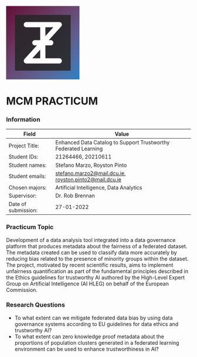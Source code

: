 <img src="src/logo_full_res.png" alt="Logo" width="200"/>

# MCM PRACTICUM
### Information

| Field               | Value                                                           |
| ------------------- | --------------------------------------------------------------- |
| Project Title:      | Enhanced Data Catalog to Support Trustworthy Federated Learning |
| Student IDs:        | 21264466, 20210611                                              |
| Student names:      | Stefano Marzo, Royston Pinto                                    |
| Student emails:     | stefano.marzo2@mail.dcu.ie, royston.pinto2@mail.dcu.ie          |
| Chosen majors:      | Artificial Intelligence, Data Analytics                         |
| Supervisor:         | Dr. Rob Brennan                                                 |
| Date of submission: | 27-01-2022                                                      |

### Practicum Topic
Development of a data analysis tool integrated into a data governance platform that produces metadata about the fairness of a federated dataset. The metadata created can be used to classify data more accurately by reducing bias related to the presence of minority groups within the dataset. The project, motivated by recent scientific results, aims to implement unfairness quantification as part of the fundamental principles described in the Ethics guidelines for trustworthy AI authored by the High-Level Expert Group on Artificial Intelligence (AI HLEG) on behalf of the European Commission.
### Research Questions
- To what extent can we mitigate federated data bias by using data governance systems according to EU guidelines for data ethics and trustworthy AI?
- To what extent can zero knowledge proof metadata about the proportions of population clusters generated in a federated learning environment can be used to enhance trustworthiness in AI?




